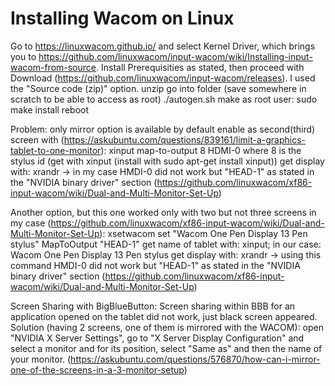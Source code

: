 Installing Wacom on Linux
=========================

Go to https://linuxwacom.github.io/ and select Kernel Driver, which brings you to https://github.com/linuxwacom/input-wacom/wiki/Installing-input-wacom-from-source. Install Prerequisities as stated, then proceed with Download (https://github.com/linuxwacom/input-wacom/releases). I used the "Source code (zip)" option.
unzip
go into folder (save somewhere in scratch to be able to access as root)
./autogen.sh
make
as root user: sudo make install
reboot


Problem: only mirror option is available by default
enable as second(third) screen with (https://askubuntu.com/questions/839161/limit-a-graphics-tablet-to-one-monitor):
xinput map-to-output 8 HDMI-0
where 8 is the stylus id (get with xinput (install with sudo apt-get install xinput))
get display with:
xrandr -> in my case HMDI-0 did not work but "HEAD-1" as stated in the "NVIDIA binary driver" section (https://github.com/linuxwacom/xf86-input-wacom/wiki/Dual-and-Multi-Monitor-Set-Up)


Another option, but this one worked only with two but not three screens in my case
(https://github.com/linuxwacom/xf86-input-wacom/wiki/Dual-and-Multi-Monitor-Set-Up):
xsetwacom set "Wacom One Pen Display 13 Pen stylus" MapToOutput "HEAD-1"
get name of tablet with:
xinput; in our case: Wacom One Pen Display 13 Pen stylus
get display with:
xrandr -> using this command HMDI-0 did not work but "HEAD-1" as stated in the "NVIDIA binary driver" section (https://github.com/linuxwacom/xf86-input-wacom/wiki/Dual-and-Multi-Monitor-Set-Up)


Screen Sharing with BigBlueButton:
Screen sharing within BBB for an application opened on the tablet did not work, just black screen appeared.
Solution (having 2 screens, one of them is mirrored with the WACOM): open "NVIDIA X Server Settings", go to "X Server Display Configuration" and select a monitor and for its position, select "Same as" and then the name of your monitor. (https://askubuntu.com/questions/576870/how-can-i-mirror-one-of-the-screens-in-a-3-monitor-setup)
